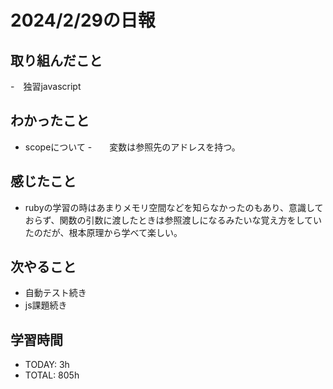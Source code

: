 # 2024/2/29の日報

## 取り組んだこと
-　独習javascript



## わかったこと
- scopeについて
-　　変数は参照先のアドレスを持つ。

## 感じたこと
- rubyの学習の時はあまりメモリ空間などを知らなかったのもあり、意識しておらず、関数の引数に渡したときは参照渡しになるみたいな覚え方をしていたのだが、根本原理から学べて楽しい。


## 次やること
- 自動テスト続き
- js課題続き


## 学習時間
- TODAY: 3h
- TOTAL: 805h

